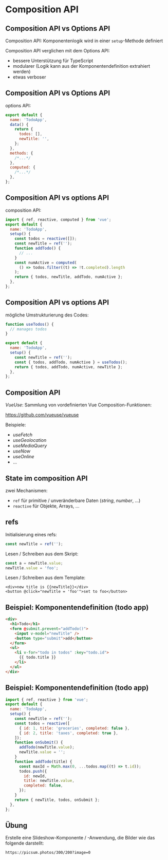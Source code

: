 # Composition API

## Composition API vs Options API

Composition API: Komponentenlogik wird in einer `setup`-Methode definiert

Composition API verglichen mit dem Options API:

- bessere Unterstützung für TypeScript
- modularer (Logik kann aus der Komponentendefinition extrahiert werden)
- etwas verboser

## Composition API vs Options API

options API:

```js
export default {
  name: 'TodoApp',
  data() {
    return {
      todos: [],
      newTitle: '',
    };
  },
  methods: {
    /*...*/
  },
  computed: {
    /*...*/
  },
};
```

## Composition API vs options API

composition API:

```js
import { ref, reactive, computed } from 'vue';
export default {
  name: 'TodoApp',
  setup() {
    const todos = reactive([]);
    const newTitle = ref('');
    function addTodo() {
      // ...
    }
    const numActive = computed(
      () => todos.filter((t) => !t.completed).length
    );
    return { todos, newTitle, addTodo, numActive };
  },
};
```

## Composition API vs options API

mögliche Umstrukturierung des Codes:

```js
function useTodos() {
  // manages todos
}

export default {
  name: 'TodoApp',
  setup() {
    const newTitle = ref('');
    const { todos, addTodo, numActive } = useTodos();
    return { todos, addTodo, numActive, newTitle };
  },
};
```

## Composition API

_VueUse_: Sammlung von vordefinierten Vue Composition-Funktionen:

<https://github.com/vueuse/vueuse>

Beispiele:

- _useFetch_
- _useGeolocation_
- _useMediaQuery_
- _useNow_
- _useOnline_
- ...

## State im composition API

zwei Mechanismen:

- `ref` für primitive / unveränderbare Daten (_string_, _number_, ...)
- `reactive` für Objekte, Arrays, ...

## refs

Initialisierung eines refs:

```js
const newTitle = ref('');
```

Lesen / Schreiben aus dem Skript:

```js
const a = newTitle.value;
newTitle.value = 'foo';
```

Lesen / Schreiben aus dem Template:

```vue
<div>new title is {{newTitle}}</div>
<button @click="newTitle = 'foo'">set to foo</button>
```

## Beispiel: Komponentendefinition (todo app)

```html
<div>
  <h1>Todo</h1>
  <form @submit.prevent="addTodo()">
    <input v-model="newTitle" />
    <button type="submit">add</button>
  </form>
  <ul>
    <li v-for="todo in todos" :key="todo.id">
      {{ todo.title }}
    </li>
  </ul>
</div>
```

## Beispiel: Komponentendefinition (todo app)

```js
import { ref, reactive } from 'vue';
export default {
  name: 'TodoApp',
  setup() {
    const newTitle = ref('');
    const todos = reactive([
      { id: 1, title: 'groceries', completed: false },
      { id: 2, title: 'taxes', completed: true },
    ]);
    function onSubmit() {
      addTodo(newTitle.value);
      newTitle.value = '';
    }
    function addTodo(title) {
      const maxId = Math.max(0, ...todos.map((t) => t.id));
      todos.push({
        id: newId,
        title: newTitle.value,
        completed: false,
      });
    }
    return { newTitle, todos, onSubmit };
  },
};
```

## Übung

Erstelle eine Slideshow-Komponente / -Anwendung, die Bilder wie das folgende darstellt:

```
https://picsum.photos/300/200?image=0
```
